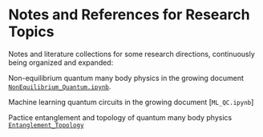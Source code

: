 # Notes and References for Research Topics

Notes and literature collections for some research directions, continuously being organized and expanded:

Non-equilibrium quantum many body physics in the growing document [`NonEquilibrium_Quantum.ipynb`](https://github.com/JSKao/Computational-Quantum-Many-Body-Physics/blob/main/NonEquilibrium_Quantum.ipynb). 

Machine learning quantum circuits in the growing document [`ML_QC.ipynb`] 

Pactice entanglement and topology of quantum many body physics [`Entanglement_Topology`](https://github.com/JSKao/Computational-Quantum-Many-Body-Physics/blob/main/Entanglement_Topology.ipynb)

